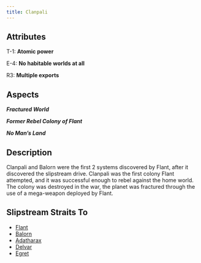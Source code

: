 ```yaml
---
title: Clanpali
---
```


## Attributes

T-1: **Atomic power**

E-4: **No habitable worlds at all**

R3: **Multiple exports**

## Aspects

***Fractured World***

***Former Rebel Colony of Flant***

***No Man’s Land***

## Description

Clanpali and Balorn were the first 2 systems discovered by Flant, after it discovered the slipstream drive. Clanpali was the first colony Flant attempted, and it was successful enough to rebel against the home world. The colony was destroyed in the war, the planet was fractured through the use of a mega-weapon deployed by Flant.

## Slipstream Straits To

* [Flant](flant)
* [Balorn](balorn)
* [Adatharax](adatharax)
* [Delvar](delvar)
* [Egret](egret)
